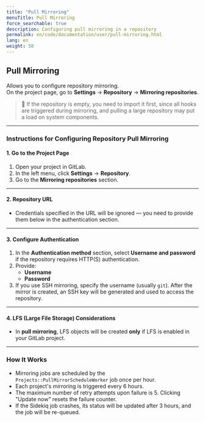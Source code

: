 ```yaml
---
title: "Pull Mirroring"
menuTitle: Pull Mirroring
force_searchable: true
description: Configuring pull mirroring in a repository
permalink: en/code/documentation/user/pull-mirroring.html
lang: en
weight: 50
---
```


## Pull Mirroring  

Allows you to configure repository mirroring.  
On the project page, go to **Settings** → **Repository** → **Mirroring repositories**.

> 📘 If the repository is empty, you need to import it first, since all hooks are triggered during mirroring, and pulling a large repository may put a load on system components.

---

### Instructions for Configuring Repository Pull Mirroring

#### 1. Go to the Project Page  

1. Open your project in GitLab.  
2. In the left menu, click **Settings** → **Repository**.  
3. Go to the **Mirroring repositories** section.

---

#### 2. Repository URL  

- Credentials specified in the URL will be ignored — you need to provide them below in the authentication section.

---

#### 3. Configure Authentication  

1. In the **Authentication method** section, select **Username and password** if the repository requires HTTP(S) authentication.  
2. Provide:  
   - **Username**  
   - **Password**  
3. If you use SSH mirroring, specify the username (usually `git`). After the mirror is created, an SSH key will be generated and used to access the repository.

---

#### 4. LFS (Large File Storage) Considerations  

- In **pull mirroring**, LFS objects will be created **only** if LFS is enabled in your GitLab project.

---

### How It Works  

- Mirroring jobs are scheduled by the `Projects::PullMirrorScheduleWorker` job once per hour.  
- Each project's mirroring is triggered every 6 hours.  
- The maximum number of retry attempts upon failure is 5. Clicking "Update now" resets the failure counter.  
- If the Sidekiq job crashes, its status will be updated after 3 hours, and the job will be re-queued.
